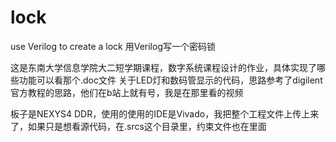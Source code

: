 # lock
use Verilog to create a lock  用Verilog写一个密码锁

这是东南大学信息学院大二短学期课程，数字系统课程设计的作业，具体实现了哪些功能可以看那个.doc文件
关于LED灯和数码管显示的代码，思路参考了digilent官方教程的思路，他们在b站上就有号，我是在那里看的视频


板子是NEXYS4 DDR，使用的使用的IDE是Vivado，我把整个工程文件上传上来了，如果只是想看源代码，在.srcs这个目录里，约束文件也在里面
